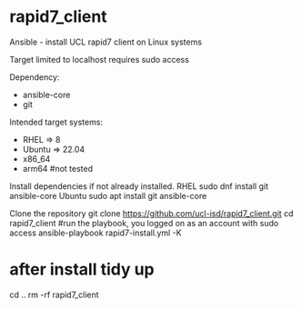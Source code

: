 # rapid7_client
Ansible - install UCL rapid7 client on Linux systems

Target limited to localhost
requires sudo access

Dependency:
  - ansible-core
  - git

Intended target systems:
  - RHEL => 8
  - Ubuntu => 22.04
  - x86_64
  - arm64 #not tested

Install dependencies if not already installed.
RHEL
sudo dnf install git ansible-core
Ubuntu
sudo apt install git ansible-core

Clone the repository
git clone https://github.com/ucl-isd/rapid7_client.git
cd rapid7_client
#run the playbook, you logged on as an account with sudo access
ansible-playbook rapid7-install.yml -K
# after install tidy up
cd ..
rm -rf rapid7_client
